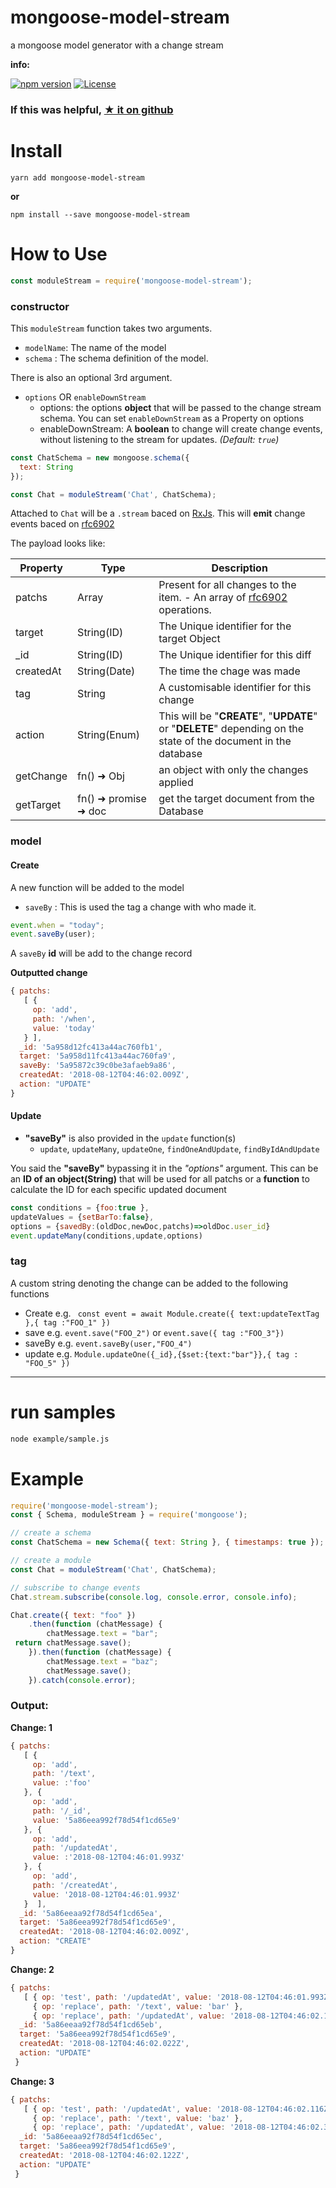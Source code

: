 # mongoose-model-stream

a mongoose model generator with a change stream

**info:**

[![npm version](https://badge.fury.io/js/mongoose-model-stream.svg)](https://www.npmjs.com/package/mongoose-model-stream)
[![License](http://img.shields.io/:license-apache_2-yellow.svg)](https://www.apache.org/licenses/LICENSE-2.0)


### If this was helpful, [★ it on github](https://github.com/codemeasandwich/mongoose-model-stream)

# Install

`yarn add mongoose-model-stream`

**or**

`npm install --save mongoose-model-stream`

# How to Use

``` js
const moduleStream = require('mongoose-model-stream');
```

### constructor

This `moduleStream` function takes two arguments.

* `modelName`: The name of the model
* `schema` : The schema definition of the model.

There is also an optional 3rd argument.

* `options` OR `enableDownStream`
    * options: the options **object** that will be passed to the change stream schema. You can set `enableDownStream` as a Property on options
    * enableDownStream: A **boolean** to change will create change events, without listening to the stream for updates. *(Default: `true`)*

``` js
const ChatSchema = new mongoose.schema({
  text: String
});

const Chat = moduleStream('Chat', ChatSchema);
```

Attached to `Chat` will be a `.stream` baced on [RxJs]. This will **emit** change events baced on [rfc6902]

The payload looks like:

| Property | Type |Description
|--- |--- |---
| patchs | Array | Present for all changes to the item. - An array of [rfc6902] operations.
| target | String(ID) | The Unique identifier for the target Object
| _id | String(ID)| The Unique identifier for this diff
| createdAt | String(Date) | The time the chage was made
| tag | String | A customisable identifier for this change
| action | String(Enum) | This will be "**CREATE**", "**UPDATE**" or "**DELETE**" depending on the state of the document in the database
| getChange | fn() ➜ Obj |  an object with only the changes applied
| getTarget | fn() ➜ promise ➜ doc |  get the target document from the Database

### model

#### Create

A new function will be added to the model

* `saveBy` : This is used the tag a change with who made it.

``` js
event.when = "today";
event.saveBy(user);
```

A `saveBy` **id** will be add to the change record

**Outputted change**
``` js
{ patchs:
   [ {
     op: 'add',
     path: '/when',
     value: 'today'
   } ],
  _id: '5a958d12fc413a44ac760fb1',
  target: '5a958d11fc413a44ac760fa9',
  saveBy: '5a95872c39c0be3afaeb9a86',
  createdAt: '2018-08-12T04:46:02.009Z',
  action: "UPDATE"
}
```

#### Update

* **"saveBy"** is also provided in the `update` function(s)
   * `update`, `updateMany`, `updateOne`, `findOneAndUpdate`, `findByIdAndUpdate`
 
You said the  **"saveBy"** bypassing it in the *"options"* argument.
This can be an **ID of an object(String)** that will be used for all patchs 
or a **function** to calculate the ID for each specific updated document

```js
const conditions = {foo:true },
updateValues = {setBarTo:false},
options = {savedBy:(oldDoc,newDoc,patchs)=>oldDoc.user_id}
event.updateMany(conditions,update,options)
```

### tag

A custom string denoting the change can be added to the following functions

 * Create
 e.g. `` const event = await Module.create({ text:updateTextTag },{ tag :"FOO_1" })``
 * save
 e.g. ``event.save("FOO_2")``  or ``event.save({ tag :"FOO_3"})`` 
 * saveBy
 e.g. ``event.saveBy(user,"FOO_4")``
 * update
 e.g. ``Module.updateOne({_id},{$set:{text:"bar"}},{ tag : "FOO_5" })``

----

# run samples

``` bash
node example/sample.js
```

# Example

``` js
require('mongoose-model-stream');
const { Schema, moduleStream } = require('mongoose');

// create a schema
const ChatSchema = new Schema({ text: String }, { timestamps: true });

// create a module
const Chat = moduleStream('Chat', ChatSchema);

// subscribe to change events
Chat.stream.subscribe(console.log, console.error, console.info);

Chat.create({ text: "foo" })
    .then(function (chatMessage) {
        chatMessage.text = "bar";
 return chatMessage.save();
    }).then(function (chatMessage) {
        chatMessage.text = "baz";
        chatMessage.save();
    }).catch(console.error);
```

### Output:

**Change: 1**
``` js
{ patchs:
   [ {
     op: 'add',
     path: '/text',
     value: :'foo'
   }, {
     op: 'add',
     path: '/_id',
     value: '5a86eea992f78d54f1cd65e9'
   }, {
     op: 'add',
     path: '/updatedAt',
     value: :'2018-08-12T04:46:01.993Z'
   }, {
     op: 'add',
     path: '/createdAt',
     value: '2018-08-12T04:46:01.993Z'
   }  ],
  _id: '5a86eeaa92f78d54f1cd65ea',
  target: '5a86eea992f78d54f1cd65e9',
  createdAt: '2018-08-12T04:46:02.009Z',
  action: "CREATE"
}
```

**Change: 2**
``` js
{ patchs:
   [ { op: 'test', path: '/updatedAt', value: '2018-08-12T04:46:01.993Z' },
     { op: 'replace', path: '/text', value: 'bar' },
     { op: 'replace', path: '/updatedAt', value: '2018-08-12T04:46:02.116Z' }, ],
  _id: '5a86eeaa92f78d54f1cd65eb',
  target: '5a86eea992f78d54f1cd65e9',
  createdAt: '2018-08-12T04:46:02.022Z',
  action: "UPDATE"
 }
```

**Change: 3**
``` js
{ patchs:
   [ { op: 'test', path: '/updatedAt', value: '2018-08-12T04:46:02.116Z' },
     { op: 'replace', path: '/text', value: 'baz' },
     { op: 'replace', path: '/updatedAt', value: '2018-08-12T04:46:02.342Z' }, ],
  _id: '5a86eeaa92f78d54f1cd65ec',
  target: '5a86eea992f78d54f1cd65e9',
  createdAt: '2018-08-12T04:46:02.122Z',
  action: "UPDATE"
 }
```
[RxJs]: http://reactivex.io/rxjs/
[rfc6902]: https://tools.ietf.org/html/rfc6902
